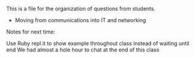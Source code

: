 This is a file for the organization of questions from students.

- Moving from communications into IT and networking


Notes for next time:

Use Ruby repl.it to show example throughout class instead of waiting until end
We had almost a hole hour to chat at the end of this class
